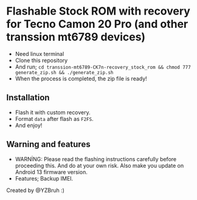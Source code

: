 # Flashable Stock ROM with recovery for Tecno Camon 20 Pro (and other transsion mt6789 devices) 
- Need linux terminal
- Clone this repository
- And run;
`cd transsion-mt6789-CK7n-recovery_stock_rom && chmod 777 generate_zip.sh && ./generate_zip.sh`
- When the process is completed, the zip file is ready!

## Installation
- Flash it with custom recovery.
- Format `data` after flash as `F2FS`.
- And enjoy!

## Warning and features
- WARNİNG: Please read the flashing instructions carefully before proceeding this. And do at your own risk. Also make you update on Android 13 firmware version.
- Features;
  Backup IMEI.

Created by @YZBruh :)
